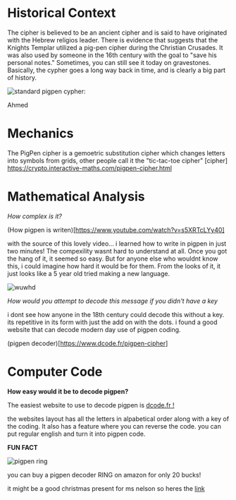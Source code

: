 # Historical Context
The cipher is believed to be an ancient cipher and is said to have originated with the Hebrew religios leader. There is evidence that suggests that the Knights Templar utilized a pig-pen cipher during the Christian Crusades. It was also used by someone in the 16th century with the goal to "save his personal notes." Sometimes, you can still see it today on gravestones. Basically, the cypher goes a long way back in time, and is clearly a big part of history. 

![standard pigpen cypher:](http://crypto.interactive-maths.com/uploads/1/1/3/4/11345755/8550539_orig.gif)

Ahmed
# Mechanics 

The PigPen cipher is a gemoetric substitution cipher which changes letters into symbols from grids, other people call it the "tic-tac-toe cipher"
[cipher] https://crypto.interactive-maths.com/pigpen-cipher.html


# Mathematical Analysis

*How complex is it?*

(How pigpen is writen)[https://www.youtube.com/watch?v=s5XRTcLYy40]

with the source of this lovely video... i learned how to write in pigpen in just two minutes!  The compexility wasnt hard to understand at all.  Once you got the hang of it, it seemed so easy.  But for anyone else who wouldnt know this, i could imagine how hard it would be for them.  From the looks of it, it just looks like a 5 year old tried making a new language.

![wuwhd](http://crypto.interactive-maths.com/uploads/1/1/3/4/11345755/8550539_orig.gif)

*How would you attempt to decode this message if you didn't have a key*

i dont see how anyone in the 18th century could decode this without a key.  its repetitive in its form with just the add on with the dots.  i found a good website that can decode modern day use of pigpen coding.

(pigpen decoder)[https://www.dcode.fr/pigpen-cipher]

# Computer Code

**How easy would it be to decode pigpen?**

The easiest website to use to decode pigpen is [dcode.fr !](https://www.dcode.fr/pigpen-cipher)

the websites layout has all the letters in alpabetical order along with a key of the coding.  It also has a feature where you can reverse the code.
you can put regular english and turn it into pigpen code.

**FUN FACT**

![pigpen ring](https://m.media-amazon.com/images/I/71Z4pPKK2AL._AC_SX425_.jpg)

you can buy a pigpen decoder RING on amazon for only 20 bucks!

it might be a good christmas present for ms nelson so heres the [link](https://www.amazon.com/Retroworks-Decoder-Ring-Cipher-Silver/dp/B01KP7KIU4)

